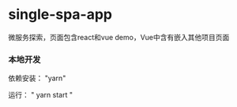 # single-spa-app
微服务探索，页面包含react和vue demo，Vue中含有嵌入其他项目页面

### 本地开发

依赖安装： "yarn" 

运行： " yarn start "

